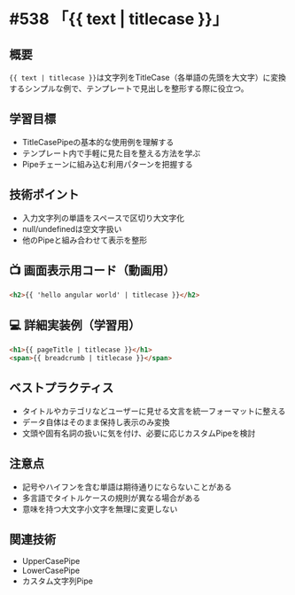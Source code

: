 # #538 「{{ text | titlecase }}」

## 概要
`{{ text | titlecase }}`は文字列をTitleCase（各単語の先頭を大文字）に変換するシンプルな例で、テンプレートで見出しを整形する際に役立つ。

## 学習目標
- TitleCasePipeの基本的な使用例を理解する
- テンプレート内で手軽に見た目を整える方法を学ぶ
- Pipeチェーンに組み込む利用パターンを把握する

## 技術ポイント
- 入力文字列の単語をスペースで区切り大文字化
- null/undefinedは空文字扱い
- 他のPipeと組み合わせて表示を整形

## 📺 画面表示用コード（動画用）
```html
<h2>{{ 'hello angular world' | titlecase }}</h2>
```

## 💻 詳細実装例（学習用）
```html
<h1>{{ pageTitle | titlecase }}</h1>
<span>{{ breadcrumb | titlecase }}</span>
```

## ベストプラクティス
- タイトルやカテゴリなどユーザーに見せる文言を統一フォーマットに整える
- データ自体はそのまま保持し表示のみ変換
- 文頭や固有名詞の扱いに気を付け、必要に応じカスタムPipeを検討

## 注意点
- 記号やハイフンを含む単語は期待通りにならないことがある
- 多言語でタイトルケースの規則が異なる場合がある
- 意味を持つ大文字小文字を無理に変更しない

## 関連技術
- UpperCasePipe
- LowerCasePipe
- カスタム文字列Pipe
